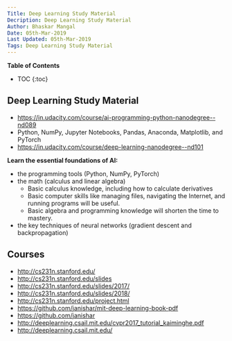 ```yaml
---
Title: Deep Learning Study Material
Decription: Deep Learning Study Material
Author: Bhaskar Mangal
Date: 05th-Mar-2019
Last Updated: 05th-Mar-2019
Tags: Deep Learning Study Material
---
```



**Table of Contents**
* TOC
{:toc}


## Deep Learning Study Material
* https://in.udacity.com/course/ai-programming-python-nanodegree--nd089
* Python, NumPy, Jupyter Notebooks, Pandas, Anaconda, Matplotlib, and PyTorch
* https://in.udacity.com/course/deep-learning-nanodegree--nd101


**Learn the essential foundations of AI:**
* the programming tools (Python, NumPy, PyTorch)
* the math (calculus and linear algebra)
  * Basic calculus knowledge, including how to calculate derivatives
  * Basic computer skills like managing files, navigating the Internet, and running programs will be useful.
  * Basic algebra and programming knowledge will shorten the time to mastery.
* the key techniques of neural networks (gradient descent and backpropagation)


## Courses
* http://cs231n.stanford.edu/
* http://cs231n.stanford.edu/slides
* http://cs231n.stanford.edu/slides/2017/
* http://cs231n.stanford.edu/slides/2018/
* http://cs231n.stanford.edu/project.html
* https://github.com/janishar/mit-deep-learning-book-pdf
* https://github.com/janishar
* http://deeplearning.csail.mit.edu/cvpr2017_tutorial_kaiminghe.pdf
* http://deeplearning.csail.mit.edu/
